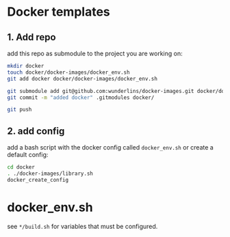 # Docker templates

## 1. Add repo
add this repo as submodule to the project you are working on:
```bash
mkdir docker
touch docker/docker-images/docker_env.sh
git add docker docker/docker-images/docker_env.sh

git submodule add git@github.com:wunderlins/docker-images.git docker/docker-images
git commit -m "added docker" .gitmodules docker/

git push
```

## 2. add config

add a bash script with the docker config called `docker_env.sh` or create
a default config:

```bash
cd docker
. ./docker-images/library.sh
docker_create_config
```

# docker_env.sh

see  `*/build.sh` for variables that must be configured.